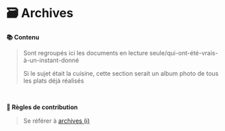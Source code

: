 # 🗃️ Archives

**📚 Contenu**
> Sont regroupés ici les documents en lecture seule/qui-ont-été-vrais-à-un-instant-donné
> 
> Si le sujet était la cuisine, cette section serait un album photo de tous les plats déjà réalisés

&nbsp;

**🧩 Règles de contribution**
> Se référer à [archives (ℹ️)][archives]

[archives]: ../informations/archives.md
